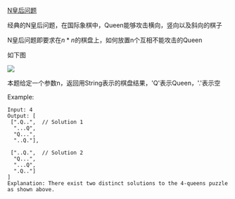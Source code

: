 
[N皇后问题](https://leetcode.com/problems/n-queens/)

经典的N皇后问题，在国际象棋中，Queen能够攻击横向，竖向以及斜向的棋子

N皇后问题即要求在$n*n$的棋盘上，如何放置n个互相不能攻击的Queen

如下图

![](https://assets.leetcode.com/uploads/2018/10/12/8-queens.png)

本题给定一个参数n，返回用String表示的棋盘结果，'Q'表示Queen，'.'表示空

Example:
```
Input: 4
Output: [
 [".Q..",  // Solution 1
  "...Q",
  "Q...",
  "..Q."],

 ["..Q.",  // Solution 2
  "Q...",
  "...Q",
  ".Q.."]
]
Explanation: There exist two distinct solutions to the 4-queens puzzle as shown above.
```